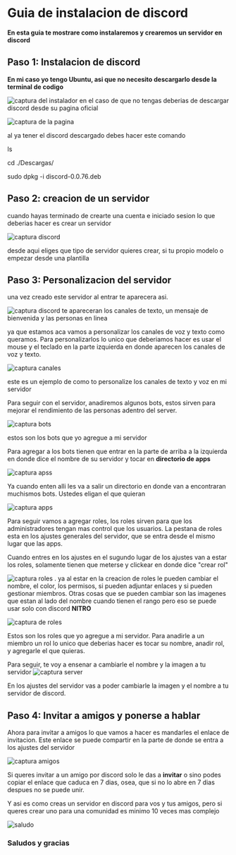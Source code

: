 # Guia de instalacion de discord
**En esta guia te mostrare como instalaremos y crearemos un servidor en discord**
##  Paso 1: Instalacion de discord
**En mi caso yo tengo Ubuntu, asi que no necesito descargarlo desde la terminal de codigo**

![captura del instalador](./img1.jpg)
en el caso de que no tengas deberias de descargar discord desde su pagina oficial

![captura de la pagina](./img2.png)

al ya tener el discord descargado debes hacer este comando

ls

cd ./Descargas/

sudo dpkg -i discord-0.0.76.deb

## Paso 2: creacion de un servidor

cuando hayas terminado de crearte una cuenta e iniciado sesion lo que deberias hacer es crear un servidor

![captura discord](./img3.png)

desde aqui eliges que tipo de servidor quieres crear, si tu propio modelo o empezar desde una plantilla

## Paso 3: Personalizacion del servidor
una vez creado este servidor al entrar te aparecera asi.

![captura discord](./img4.png)
te apareceran los canales de texto, un mensaje de bienvenida y las personas en linea

ya que estamos aca vamos a personalizar los canales de voz y texto como queramos. Para personalizarlos lo unico que deberiamos hacer es usar el mouse y el teclado en la parte izquierda en donde aparecen los canales de voz y texto.

![captura canales](./img5.png)

este es un ejemplo de como to personalize los canales de texto y voz en mi servidor

Para seguir con el servidor, anadiremos algunos bots, estos sirven para mejorar el rendimiento de las personas adentro del server.

![captura bots](./img7.png)

estos son los bots que yo agregue a mi servidor

Para agregar a los bots tienen que entrar en la parte de arriba a la izquierda en donde dice el nombre de su servidor y tocar en **directorio de apps**

![captura apss](./igm8.png)

Ya cuando enten alli les va a salir un directorio en donde van a encontraran muchismos bots. Ustedes eligan el que quieran

![captura apps](./img6.png)

Para seguir vamos a agregar roles, los roles sirven para que los administradores tengan mas control que los usuarios. La pestana de roles esta en los ajustes generales del servidor, que se entra desde el mismo lugar que las apps.

Cuando entres en los ajustes en el sugundo lugar de los ajustes van a estar los roles, solamente tienen que meterse y clickear en donde dice "crear rol"

![captura roles](./image.png)
.
ya al estar en la creacion de roles le pueden cambiar el nombre, el color, los permisos, si pueden adjuntar enlaces y si pueden gestionar miembros. Otras cosas que se pueden cambiar son las imagenes que estan al lado del nombre cuando tienen el rango pero eso se puede usar solo con discord **NITRO**

![captura de roles](./img9.png)

Estos son los roles que yo agregue a mi servidor. Para anadirle a un miembro un rol lo unico que deberias hacer es tocar su nombre, anadir rol, y agregarle el que quieras.

Para seguir, te voy a ensenar a cambiarle el nombre y la imagen a tu servidor
![captura server](./img10.png)

En los ajustes del servidor vas a poder cambiarle la imagen y el nombre a tu servidor de discord.

## Paso 4: Invitar a amigos y ponerse a hablar

Ahora para invitar a amigos lo que vamos a hacer es mandarles el enlace de invitacion. Este enlace se puede compartir en la parte de donde se entra a los ajustes del servidor

![captura amigos](./img11.png)

Si queres invitar a un amigo por discord solo le das a **invitar**
o sino podes copiar el enlace que caduca en 7 dias, osea, que si no lo abre en 7 dias despues no se puede unir.

Y asi es como creas un servidor en discord para vos y tus amigos, pero si queres crear uno para una comunidad es minimo 10 veces mas complejo

![saludo](./img12.png)
### Saludos y gracias